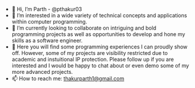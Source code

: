- 👋 Hi, I’m Parth - @pthakur03
- 👀 I’m interested in a wide variety of technical concepts and applications within computer programming. 
- 🌱 I’m currently looking to collaborate on intriguing and bold programming projects as well as opportunities to develop and hone my skills as a software engineer.
- 💞️ Here you will find some programming experiences I can proudly show off. However, some of my projects are visibility restricted due to academic and instuitional IP protection. Please follow up if you are interested and I would be happy to chat about or even demo some of my more advanced projects.
- 📫 How to reach me: thakurparth1@gmail.com

<!---
pthakur03/pthakur03 is a ✨ special ✨ repository because its `README.md` (this file) appears on your GitHub profile.
You can click the Preview link to take a look at your changes.
--->
